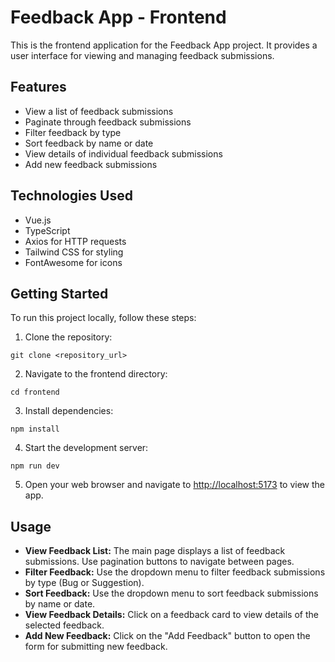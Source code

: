 # Feedback App - Frontend

This is the frontend application for the Feedback App project. It provides a user interface for viewing and managing feedback submissions.

## Features

- View a list of feedback submissions
- Paginate through feedback submissions
- Filter feedback by type
- Sort feedback by name or date
- View details of individual feedback submissions
- Add new feedback submissions

## Technologies Used

- Vue.js
- TypeScript
- Axios for HTTP requests
- Tailwind CSS for styling
- FontAwesome for icons

## Getting Started

To run this project locally, follow these steps:

1. Clone the repository:

```
git clone <repository_url>
```

2. Navigate to the frontend directory:

```
cd frontend
```

3. Install dependencies:

```
npm install
```

4. Start the development server:

```
npm run dev
```

5. Open your web browser and navigate to [http://localhost:5173](http://localhost:5173) to view the app.

## Usage

- **View Feedback List:** The main page displays a list of feedback submissions. Use pagination buttons to navigate between pages.
- **Filter Feedback:** Use the dropdown menu to filter feedback submissions by type (Bug or Suggestion).
- **Sort Feedback:** Use the dropdown menu to sort feedback submissions by name or date.
- **View Feedback Details:** Click on a feedback card to view details of the selected feedback.
- **Add New Feedback:** Click on the "Add Feedback" button to open the form for submitting new feedback.


